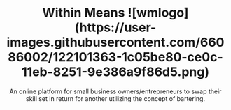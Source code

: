 <h1 align="center"> 
   Within Means
![wmlogo](https://user-images.githubusercontent.com/66086002/122101363-1c05be80-ce0c-11eb-8251-9e386a9f86d5.png)
</h1>
   <p align="center"> An online platform for small business owners/entrepreneurs to swap their skill set in return for another utilizing the concept of bartering. </p>



